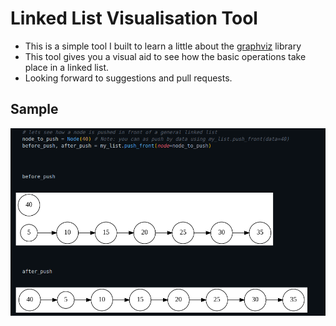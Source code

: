 # Linked List Visualisation Tool
- This is a simple tool I built to learn a little about the [graphviz](https://graphviz.org/) library
- This tool gives you a visual aid to see how the basic operations take place in a linked list.
- Looking forward to suggestions and pull requests.

## Sample
![sample_image](./img/linked_list_visualization_tool_sample_image.png)
